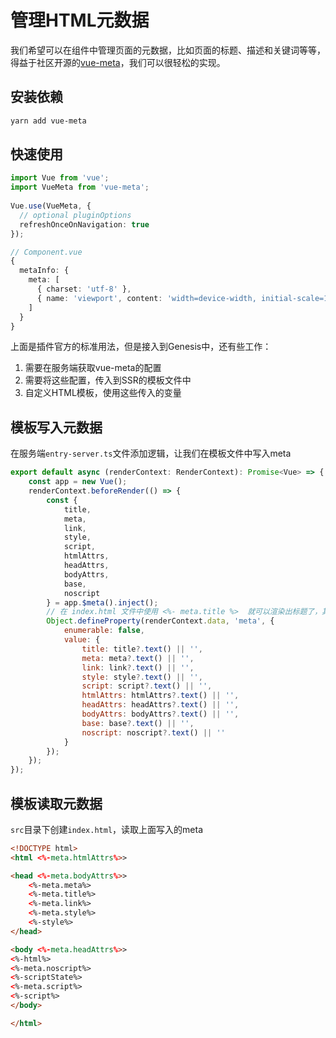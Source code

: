# 管理HTML元数据
我们希望可以在组件中管理页面的元数据，比如页面的标题、描述和关键词等等，得益于社区开源的[vue-meta](https://vue-meta.nuxtjs.org)，我们可以很轻松的实现。

## 安装依赖
```bash
yarn add vue-meta
```

## 快速使用
```typescript
import Vue from 'vue';
import VueMeta from 'vue-meta';
 
Vue.use(VueMeta, {
  // optional pluginOptions
  refreshOnceOnNavigation: true
});

```
```typescript
// Component.vue
{
  metaInfo: {
    meta: [
      { charset: 'utf-8' },
      { name: 'viewport', content: 'width=device-width, initial-scale=1' }
    ]
  }
}
```
上面是插件官方的标准用法，但是接入到Genesis中，还有些工作：
1. 需要在服务端获取vue-meta的配置
2. 需要将这些配置，传入到SSR的模板文件中
3. 自定义HTML模板，使用这些传入的变量

## 模板写入元数据
在服务端`entry-server.ts`文件添加逻辑，让我们在模板文件中写入meta
```javascript
export default async (renderContext: RenderContext): Promise<Vue> => {
    const app = new Vue();
    renderContext.beforeRender(() => {
        const {
            title,
            meta,
            link,
            style,
            script,
            htmlAttrs,
            headAttrs,
            bodyAttrs,
            base,
            noscript
        } = app.$meta().inject();
        // 在 index.html 文件中使用 <%- meta.title %>  就可以渲染出标题了，其它的举一反三
        Object.defineProperty(renderContext.data, 'meta', {
            enumerable: false,
            value: {
                title: title?.text() || '',
                meta: meta?.text() || '',
                link: link?.text() || '',
                style: style?.text() || '',
                script: script?.text() || '',
                htmlAttrs: htmlAttrs?.text() || '',
                headAttrs: headAttrs?.text() || '',
                bodyAttrs: bodyAttrs?.text() || '',
                base: base?.text() || '',
                noscript: noscript?.text() || ''
            }
        });
    });
});
```

## 模板读取元数据
`src`目录下创建`index.html`，读取上面写入的meta
```html
<!DOCTYPE html>
<html <%-meta.htmlAttrs%>>

<head <%-meta.bodyAttrs%>>
    <%-meta.meta%>
    <%-meta.title%>
    <%-meta.link%>
    <%-meta.style%>
    <%-style%>
</head>

<body <%-meta.headAttrs%>>
<%-html%>
<%-meta.noscript%>
<%-scriptState%>
<%-meta.script%>
<%-script%>
</body>

</html>
```